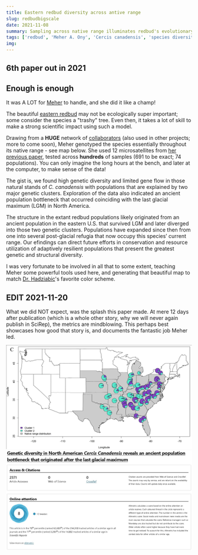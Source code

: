```yaml
---
title: Eastern redbud diversity across antive range
slug: redbudbigscale
date: 2021-11-08
summary: Sampling across native range illuminates redbud's evolutionary history
tags: ['redbud', 'Meher A. Ony', 'Cercis canadensis', 'species diversity', 'evolution']
img:
---
```


## 6th paper out in 2021 
## Enough is enough

It was A LOT for [Meher](/projects/redbud-diversity/) to handle, and she did it like a champ!

The beautiful [eastern redbud](https://en.wikipedia.org/wiki/Cercis_canadensis) may not be ecologically super important; some consider the species a "trashy" tree. Even then, it takes a lot of skill to make a strong scientific impact using such a model.

Drawing from a **HUGE** network of [collaborators](https://www.nature.com/articles/s41598-021-01020-z#Ack1) (also used in other projects; more to come soon), Meher genotyped the species essentially throughout its native range - see map below. She used 12 microsatellites from [her previous paper](/publications/redbud-fine-scale/), tested across **hundreds** of samples (691 to be exact; 74 populations). You can only imagine the long hours at the bench, and later at the computer, to make sense of the data!

The gist is, we found high genetic diversity and limited gene flow in those natural stands of *C. canadensis* with populations that are explained by two major genetic clusters. Exploration of the data also indicated an ancient population bottleneck that occurred coinciding with the last glacial maximum (LGM) in North America.

The structure in the extant redbud populations likely originated from an ancient population in the eastern U.S. that survived LGM and later diverged into those two genetic clusters. Populations have expanded since then from one into several post-glacial refugia that now occupy this species’ current range. Our efindings can direct future efforts in conservation and resource utilization of adaptively resilient populations that present the greatest genetic and structural diversity.

I was very fortunate to be involved in all that to some extent, teaching Meher some powerful tools used here, and generating that beautiful map to match [Dr. Hadziabic](https://epp.tennessee.edu/people/directory/dr-denita-hadziabdic-guerry/)'s favorite color scheme.

## EDIT 2021-11-20 
What we did NOT expect, was the splash this paper made. At mere 12 days after publication (which is a whole other story, why we will never again publish in SciRep), the metrics are mindblowing. This perhaps best showcases how good that story is, and documents the fantastic job Meher led.

![published](./map.jpg "Composition of the genotyped population (by pie charts, with sizes reflecting the number of samples")
![published2](./metrics.jpg "We SO did not expect this paper to perform that well - great job, Meher!")